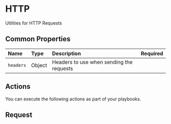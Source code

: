 # HTTP

Utilities for HTTP Requests

## Common Properties

| Name      | Type     | Description                              | Required   |
| :-------- | :------- | :--------------------------------------- | :--------: |
| `headers` | Object   | Headers to use when sending the requests |            |

## Actions

You can execute the following actions as part of your playbooks.

## Request

